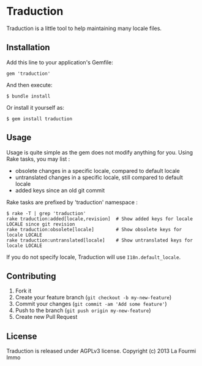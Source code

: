 # Traduction

Traduction is a little tool to help maintaining many locale files.

## Installation

Add this line to your application's Gemfile:

    gem 'traduction'

And then execute:

    $ bundle install

Or install it yourself as:

    $ gem install traduction

## Usage

Usage is quite simple as the gem does not modify anything for you.
Using Rake tasks, you may list :

  - obsolete changes in a specific locale, compared to default locale
  - untranslated changes in a specific locale, still compared to default locale
  - added keys since an old git commit

Rake tasks are prefixed by 'traduction' namespace :

```
$ rake -T | grep 'traduction'
rake traduction:added[locale,revision]  # Show added keys for locale LOCALE since git revision
rake traduction:obsolete[locale]        # Show obsolete keys for locale LOCALE
rake traduction:untranslated[locale]    # Show untranslated keys for locale LOCALE
```

If you do not specify locale, Traduction will use `I18n.default_locale`.

## Contributing

1. Fork it
2. Create your feature branch (`git checkout -b my-new-feature`)
3. Commit your changes (`git commit -am 'Add some feature'`)
4. Push to the branch (`git push origin my-new-feature`)
5. Create new Pull Request

## License

Traduction is released under AGPLv3 license. Copyright (c) 2013 La Fourmi Immo
